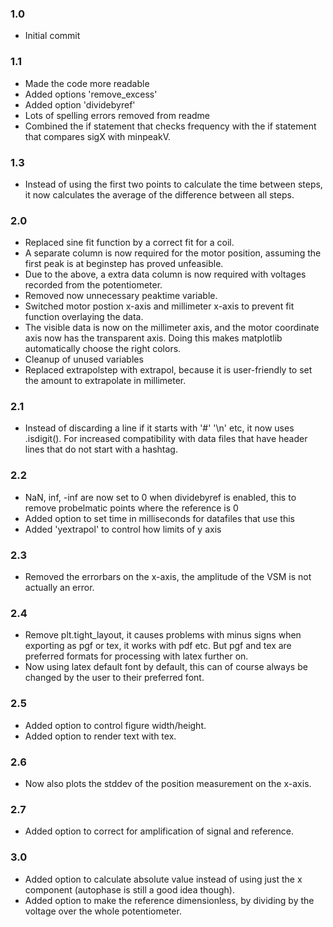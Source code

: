 ### 1.0
- Initial commit

### 1.1
- Made the code more readable
- Added options 'remove_excess'
- Added option 'dividebyref'
- Lots of spelling errors removed from readme
- Combined the if statement that checks frequency with the if statement that compares sigX with minpeakV.

### 1.3
- Instead of using the first two points to calculate the time between steps, it now calculates the average of the difference between all steps.

### 2.0
- Replaced sine fit function by a correct fit for a coil.
- A separate column is now required for the motor position, assuming the first peak is at beginstep has proved unfeasible.
- Due to the above, a extra data column is now required with voltages recorded from the potentiometer.
- Removed now unnecessary peaktime variable.
- Switched motor postion x-axis and millimeter x-axis to prevent fit function overlaying the data.
- The visible data is now on the millimeter axis, and the motor coordinate axis now has the transparent axis. Doing this makes matplotlib automatically choose the right colors.
- Cleanup of unused variables
- Replaced extrapolstep with extrapol, because it is user-friendly to set the amount to extrapolate in millimeter.

### 2.1
- Instead of discarding a line if it starts with '#' '\n' etc, it now uses .isdigit(). For increased compatibility with data files that have header lines that do not start with a hashtag.

### 2.2
- NaN, inf, -inf are now set to 0 when dividebyref is enabled, this to remove probelmatic points where the reference is 0
- Added option to set time in milliseconds for datafiles that use this
- Added 'yextrapol' to control how limits of y axis

### 2.3
- Removed the errorbars on the x-axis, the amplitude of the VSM is not actually an error.

### 2.4
- Remove plt.tight_layout, it causes problems with minus signs when exporting as pgf or tex, it works with pdf etc. But pgf and tex are preferred formats for processing with latex further on.
- Now using latex default font by default, this can of course always be changed by the user to their preferred font.

### 2.5
- Added option to control figure width/height.
- Added option to render text with tex.

### 2.6
- Now also plots the stddev of the position measurement on the x-axis.

### 2.7
- Added option to correct for amplification of signal and reference.

### 3.0
- Added option to calculate absolute value instead of using just the x component (autophase is still a good idea though).
- Added option to make the reference dimensionless, by dividing by the voltage over the whole potentiometer.
